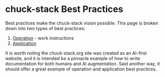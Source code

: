 # chuck-stack Best Practices

Best practices make the chuck-stack vision possible. This page is broken down into two types of best practices:

1. [Operation](./best-practices-operation.md) - work instructions
2. [Application](./best-practices-application.md)

It is worth noting the chuck-stack.org site was created as an AI-first website, and it is intended be a pinnacle example of how to write documentation for both humans and AI augmentation. Said another way, it should offer a great example of operation and application best practices.
